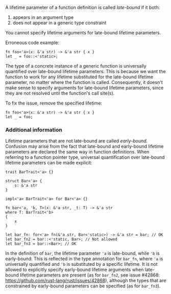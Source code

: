 A lifetime parameter of a function definition is called *late-bound* if it both:

1. appears in an argument type
2. does not appear in a generic type constraint

You cannot specify lifetime arguments for late-bound lifetime parameters.

Erroneous code example:

```compile_fail,E0794
fn foo<'a>(x: &'a str) -> &'a str { x }
let _ = foo::<'static>;
```

The type of a concrete instance of a generic function is universally quantified
over late-bound lifetime parameters. This is because we want the function to
work for any lifetime substituted for the late-bound lifetime parameter, no
matter where the function is called. Consequently, it doesn't make sense to
specify arguments for late-bound lifetime parameters, since they are not
resolved until the function's call site(s).

To fix the issue, remove the specified lifetime:

```
fn foo<'a>(x: &'a str) -> &'a str { x }
let _ = foo;
```

### Additional information

Lifetime parameters that are not late-bound are called *early-bound*.
Confusion may arise from the fact that late-bound and early-bound
lifetime parameters are declared the same way in function definitions.
When referring to a function pointer type, universal quantification over
late-bound lifetime parameters can be made explicit:

```
trait BarTrait<'a> {}

struct Bar<'a> {
    s: &'a str
}

impl<'a> BarTrait<'a> for Bar<'a> {}

fn bar<'a, 'b, T>(x: &'a str, _t: T) -> &'a str
where T: BarTrait<'b>
{
    x
}

let bar_fn: for<'a> fn(&'a str, Bar<'static>) -> &'a str = bar; // OK
let bar_fn2 = bar::<'static, Bar>; // Not allowed
let bar_fn3 = bar::<Bar>; // OK
```

In the definition of `bar`, the lifetime parameter `'a` is late-bound, while
`'b` is early-bound. This is reflected in the type annotation for `bar_fn`,
where `'a` is universally quantified and `'b` is substituted by a specific
lifetime. It is not allowed to explicitly specify early-bound lifetime
arguments when late-bound lifetime parameters are present (as for `bar_fn2`,
see issue #42868: https://github.com/rust-lang/rust/issues/42868), although the
types that are constrained by early-bound parameters can be specified (as for
`bar_fn3`).
